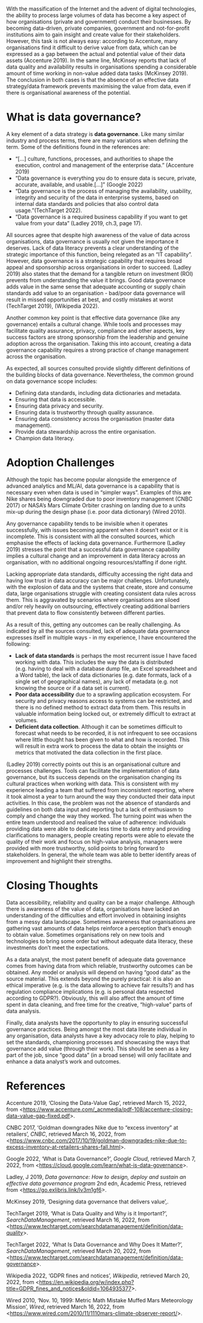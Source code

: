 With the massification of the Internet and the advent of digital
technologies, the ability to process large volumes of data has become a
key aspect of how organisations (private and government) conduct their
businesses. By becoming data-driven, private companies, government and
not-for-profit institutions aim to gain insight and create value for
their stakeholders. However, this task is not always easy: according to
Accenture, many organisations find it difficult to derive value from
data, which can be expressed as a gap between the actual and potential
value of their data assets (Accenture 2019). In the same line, McKinsey
reports that lack of data quality and availability results in
organisations spending a considerable amount of time working in
non-value added data tasks (McKinsey 2019). The conclusion in both cases
is that the absence of an effective data strategy/data framework
prevents maximising the value from data, even if there is organisational
awareness of the potential.

# What is data governance?

A key element of a data strategy is **data governance**. Like many
similar industry and process terms, there are many variations when
defining the term. Some of the definitions found in the references are:

-   “\[…\] culture, functions, processes, and authorities to shape the
    execution, control and management of the enterprise data.”
    (Accenture 2019)
-   “Data governance is everything you do to ensure data is secure,
    private, accurate, available, and usable.\[…\]” (Google 2022)
-   “Data governance is the process of managing the availability,
    usability, integrity and security of the data in enterprise systems,
    based on internal data standards and policies that also control data
    usage.”(TechTarget 2022).
-   “Data governance is a required business capability if you want to
    get value from your data” (Ladley 2019, ch.3, page 17).

All sources agree that despite high awareness of the value of data
across organisations, data governance is usually not given the
importance it deserves. Lack of data literacy prevents a clear
understanding of the strategic importance of this function, being
relegated as an “IT capability”. However, data governance is a strategic
capability that requires broad appeal and sponsorship across
organisations in order to succeed. (Ladley 2019) also states that the
demand for a tangible return on investment (ROI) prevents from
understanding the value it brings. Good data governance adds value in
the same sense that adequate accounting or supply chain standards add
value to an organisation - bad/poor data governance will result in
missed opportunities at best, and costly mistakes at worst (TechTarget
2019), (Wikipedia 2022).

Another common key point is that effective data governance (like any
governance) entails a cultural change. While tools and processes may
facilitate quality assurance, privacy, compliance and other aspects, key
success factors are strong sponsorship from the leadership and genuine
adoption across the organisation. Taking this into account, creating a
data governance capability requires a strong practice of change
management across the organisation.

As expected, all sources consulted provide slightly different
definitions of the building blocks of data governance. Nevertheless, the
common ground on data governance scope includes:

-   Defining data standards, including data dictionaries and metadata.
-   Ensuring that data is accessible.
-   Ensuring data privacy and security.
-   Ensuring data is trustworthy through quality assurance.
-   Ensuring data consistency across the organisation (master data
    management).
-   Provide data stewardship across the entire organisation.
-   Champion data literacy.

# Adoption Challenges

Although the topic has become popular alongside the emergence of
advanced analytics and ML/AI, data governance is a capability that is
necessary even when data is used in “simpler ways”. Examples of this are
Nike shares being downgraded due to poor inventory management (CNBC
2017) or NASA’s Mars Climate Orbiter crashing on landing due to a units
mix-up during the design phase (i.e. poor data dictionary) (Wired 2010).

Any governance capability tends to be invisible when it operates
successfully, with issues becoming apparent when it doesn’t exist or it
is incomplete. This is consistent with all the consulted sources, which
emphasise the effects of lacking data governance. Furthermore (Ladley
2019) stresses the point that a successful data governance capability
implies a cultural change and an improvement in data literacy across an
organisation, with no additional ongoing resources/staffing if done
right.

Lacking appropriate data standards, difficulty accessing the right data
and having low trust in data accuracy can be major challenges.
Unfortunately, with the explosion of data and the systems that create,
store and consume data, large organisations struggle with creating
consistent data rules across them. This is aggravated by scenarios where
organisations are siloed and/or rely heavily on outsourcing, effectively
creating additional barriers that prevent data to flow consistently
between different parties.

As a result of this, getting any outcomes can be really challenging. As
indicated by all the sources consulted, lack of adequate data governance
expresses itself in multiple ways - in my experience, I have encountered
the following:

-   **Lack of data standards** is perhaps the most recurrent issue I
    have faced working with data. This includes the way the data is
    distributed (e.g. having to deal with a database dump file, an Excel
    spreadsheet and a Word table), the lack of data dictionaries
    (e.g. date formats, lack of a single set of geographical names), any
    lack of metadata (e.g. not knowing the source or if a data set is
    current).
-   **Poor data accessibility** due to a sprawling application
    ecosystem. For security and privacy reasons access to systems can be
    restricted, and there is no defined method to extract data from
    them. This results in valuable information being locked out, or
    extremely difficult to extract at volumes.
-   **Deficient data collection**. Although it can be sometimes
    difficult to forecast what needs to be recorded, it is not
    infrequent to see occasions where little thought has been given to
    what and how is recorded. This will result in extra work to process
    the data to obtain the insights or metrics that motivated the data
    collection in the first place.

(Ladley 2019) correctly points out this is an organisational culture and
processes challenges. Tools can facilitate the implementation of data
governance, but its success depends on the organisation changing its
cultural practices when working with data. This is consistent with my
experience leading a team that suffered from inconsistent reporting,
where it took almost a year to turn around the way they conducted their
data input activities. In this case, the problem was not the absence of
standards and guidelines on both data input and reporting but a lack of
enthusiasm to comply and change the way they worked. The turning point
was when the entire team understood and realised the value of adherence:
individuals providing data were able to dedicate less time to data entry
and providing clarifications to managers, people creating reports were
able to elevate the quality of their work and focus on high-value
analysis, managers were provided with more trustworthy, solid points to
bring forward to stakeholders. In general, the whole team was able to
better identify areas of improvement and highlight their strengths.

# Closing Thoughts

Data accessibility, reliability and quality can be a major challenge.
Although there is awareness of the value of data, organisations have
lacked an understanding of the difficulties and effort involved in
obtaining insights from a messy data landscape. Sometimes awareness that
organisations are gathering vast amounts of data helps reinforce a
perception that’s enough to obtain value. Sometimes organisations rely
on new tools and technologies to bring some order but without adequate
data literacy, these investments don’t meet the expectations.

As a data analyst, the most patent benefit of adequate data governance
comes from having data from which reliable, trustworthy outcomes can be
obtained. Any model or analysis will depend on having “good data” as the
source material. This extends beyond the purely practical: it is also an
ethical imperative (e.g. is the data allowing to achieve fair results?)
and has regulation compliance implications (e.g. is personal data
respected according to GDPR?). Obviously, this will also affect the
amount of time spent in data cleaning, and free time for the creative,
“high-value” parts of data analysis.

Finally, data analysts have the opportunity to play in ensuring
successful governance practices. Being amongst the most data literate
individual in any organisation, data analysts have a key advocacy role
to play, helping to set the standards, championing processes and
showcasing the ways that governance add value (through their work). This
should be seen as a key part of the job, since “good data” (in a broad
sense) will only facilitate and enhance a data analyst’s work and
outcomes.

# References

Accenture 2019, ‘Closing the Data-Value Gap’, retrieved March 15, 2022,
from
&lt;<https://www.accenture.com/_acnmedia/pdf-108/accenture-closing-data-value-gap-fixed.pdf>&gt;.

CNBC 2017, ‘Goldman downgrades Nike due to “excess inventory” at
retailers’, *CNBC*, retrieved March 16, 2022, from
&lt;<https://www.cnbc.com/2017/10/19/goldman-downgrades-nike-due-to-excess-inventory-at-retailers-shares-fall.html>&gt;.

Google 2022, ‘What is Data Governance?’, *Google Cloud*, retrieved March
7, 2022, from
&lt;<https://cloud.google.com/learn/what-is-data-governance>&gt;.

Ladley, J 2019, *Data governance: How to design, deploy and sustain an
effective data governance program* 2nd edn, Academic Press, retrieved
from &lt;<https://go.exlibris.link/lv3m1gf6>&gt;.

McKinsey 2019, ‘Designing data governance that delivers value’,.

TechTarget 2019, ‘What is Data Quality and Why is it Important?’,
*SearchDataManagement*, retrieved March 16, 2022, from
&lt;<https://www.techtarget.com/searchdatamanagement/definition/data-quality>&gt;.

TechTarget 2022, ‘What Is Data Governance and Why Does It Matter?’,
*SearchDataManagement*, retrieved March 20, 2022, from
&lt;<https://www.techtarget.com/searchdatamanagement/definition/data-governance>&gt;.

Wikipedia 2022, ‘GDPR fines and notices’, *Wikipedia*, retrieved March
20, 2022, from
&lt;<https://en.wikipedia.org/w/index.php?title=GDPR_fines_and_notices&oldid=1064935377>&gt;.

Wired 2010, ‘Nov. 10, 1999: Metric Math Mistake Muffed Mars Meteorology
Mission’, *Wired*, retrieved March 16, 2022, from
&lt;<https://www.wired.com/2010/11/1110mars-climate-observer-report/>&gt;.
